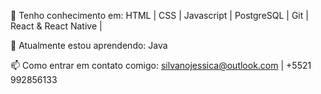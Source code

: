  
💬 Tenho conhecimento em:
 HTML | CSS | Javascript |  PostgreSQL | Git |  React & React Native | 
 
🌱 Atualmente estou aprendendo:
Java

📫 Como entrar em contato comigo: 
silvanojessica@outlook.com | +5521 992856133

